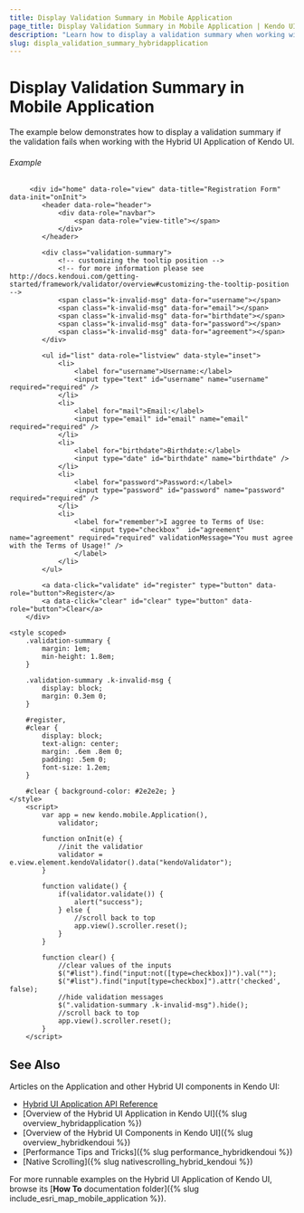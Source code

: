 ```yaml
---
title: Display Validation Summary in Mobile Application
page_title: Display Validation Summary in Mobile Application | Kendo UI Hybrid Application
description: "Learn how to display a validation summary when working with the Hybrid UI Application of Kendo UI."
slug: displa_validation_summary_hybridapplication
---
```


# Display Validation Summary in Mobile Application

The example below demonstrates how to display a validation summary if the validation fails when working with the Hybrid UI Application of Kendo UI.

###### Example

```dojo
     <div id="home" data-role="view" data-title="Registration Form" data-init="onInit">
        <header data-role="header">
            <div data-role="navbar">
                <span data-role="view-title"></span>
            </div>
        </header>

        <div class="validation-summary">
            <!-- customizing the tooltip position -->
            <!-- for more information please see http://docs.kendoui.com/getting-started/framework/validator/overview#customizing-the-tooltip-position -->
            <span class="k-invalid-msg" data-for="username"></span>
            <span class="k-invalid-msg" data-for="email"></span>
            <span class="k-invalid-msg" data-for="birthdate"></span>
            <span class="k-invalid-msg" data-for="password"></span>
            <span class="k-invalid-msg" data-for="agreement"></span>
        </div>

        <ul id="list" data-role="listview" data-style="inset">
            <li>
                <label for="username">Username:</label>
                <input type="text" id="username" name="username" required="required" />
            </li>
            <li>
                <label for="mail">Email:</label>
                <input type="email" id="email" name="email" required="required" />
            </li>
            <li>
                <label for="birthdate">Birthdate:</label>
                <input type="date" id="birthdate" name="birthdate" />
            </li>
            <li>
                <label for="password">Password:</label>
                <input type="password" id="password" name="password" required="required" />
            </li>
            <li>
                <label for="remember">I aggree to Terms of Use:
                    <input type="checkbox"  id="agreement" name="agreement" required="required" validationMessage="You must agree with the Terms of Usage!" />
                </label>
            </li>
        </ul>

        <a data-click="validate" id="register" type="button" data-role="button">Register</a>
        <a data-click="clear" id="clear" type="button" data-role="button">Clear</a>
    </div>

<style scoped>
    .validation-summary {
        margin: 1em;
        min-height: 1.8em;
    }

    .validation-summary .k-invalid-msg {
        display: block;
        margin: 0.3em 0;
    }

    #register,
    #clear {
        display: block;
        text-align: center;
        margin: .6em .8em 0;
        padding: .5em 0;
        font-size: 1.2em;
    }

    #clear { background-color: #2e2e2e; }
</style>
    <script>
        var app = new kendo.mobile.Application(),
            validator;

        function onInit(e) {
            //init the validatior
            validator = e.view.element.kendoValidator().data("kendoValidator");
        }

        function validate() {
            if(validator.validate()) {
                alert("success");
            } else {
                //scroll back to top
                app.view().scroller.reset();
            }
        }

        function clear() {
            //clear values of the inputs
            $("#list").find("input:not([type=checkbox])").val("");
            $("#list").find("input[type=checkbox]").attr('checked', false);
            //hide validation messages
            $(".validation-summary .k-invalid-msg").hide();
            //scroll back to top
            app.view().scroller.reset();
        }
    </script>
```

## See Also

Articles on the Application and other Hybrid UI components in Kendo UI:

* [Hybrid UI Application API Reference](/api/javascript/mobile/application)
* [Overview of the Hybrid UI Application in Kendo UI]({% slug overview_hybridapplication %})
* [Overview of the Hybrid UI Components in Kendo UI]({% slug overview_hybridkendoui %})
* [Performance Tips and Tricks]({% slug performance_hybridkendoui %})
* [Native Scrolling]({% slug nativescrolling_hybrid_kendoui %})

For more runnable examples on the Hybrid UI Application of Kendo UI, browse its [**How To** documentation folder]({% slug include_esri_map_mobile_application %}).

